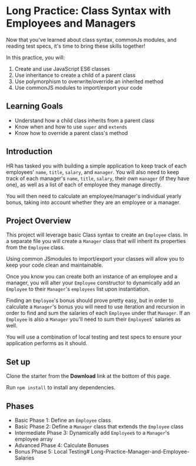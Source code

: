 # Long Practice: Class Syntax with Employees and Managers

Now that you've learned about class syntax, commonJs modules, and reading 
test specs, it's time to bring these skills together!

In this practice, you will:
1. Create and use JavaScript ES6 classes
2. Use inheritance to create a child of a parent class
3. Use polymorphism to overwrite/override an inherited method
4. Use commonJS modules to import/export your code

## Learning Goals

* Understand how a child class inherits from a parent class
* Know when and how to use `super` and `extends`
* Know how to override a parent class's method

## Introduction

HR has tasked you with building a simple application to keep track of each 
employees' `name`, `title`, `salary`, and `manager`. You will also need to
keep track of each manager's `name`, `title`, `salary`, their own `manager` 
(if they have one), as well as a list of each of employee they manage directly.

You will then need to calculate an employee/manager's individual yearly bonus, 
taking into account whether they are an employee or a manager.

## Project Overview

This project will leverage basic Class syntax to create an `Employee` class. 
In a separate file you will create a `Manager` class that will inherit its 
properties from the `Employee` class. 

Using common JSmodules to import/export your classes will allow you to keep your
code clean and maintainable.  

Once you know you can create both an instance of an employee and a manager, you
will alter your `Employee` constructor to dynamically add an `Employee` to 
their `Manager`'s `employees` list upon instantiation.

Finding an `Employee`'s bonus should prove pretty easy, but in order to 
calculate a `Manager`'s bonus you will need to use iteration and recursion
in order to find and sum the salaries of each `Employee` under that `Manager`.
If an `Employee` is also a `Manager` you'll need to sum their `Employee`s' 
salaries as well.

You will use a combination of local testing and test specs to ensure your 
application performs as it should.

## Set up

Clone the starter from the **Download** link at the bottom of this page.

Run ```npm install``` to install any dependencies.

## Phases

* Basic Phase 1: Define an `Employee` class 
* Basic Phase 2: Define a `Manager` class that extends the `Employee` class
* Intermediate Phase 3: Dynamically add `Employee`s to a `Manager`'s employee
array
* Advanced Phase 4: Calculate Bonuses
* Bonus Phase 5: Local Testing# Long-Practice-Manager-and-Employee-Salaries
